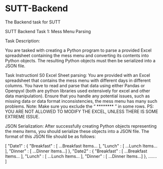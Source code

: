 # SUTT-Backend
The Backend task for SUTT

SUTT Backend Task 1: Mess Menu Parsing

Task Description:

You are tasked with creating a Python program to parse a provided Excel spreadsheet
containing the mess menu and converting its contents into Python objects. The resulting
Python objects must then be serialized into a JSON file.

Task Instructionl
S0 Excel Sheet parsing: You are provided with an Excel spreadsheet that contains the mess
menu with different days in different columns. You have to read and parse that data using
either Pandas or Openpyxl (both are python libraries used extensively for excel and other
data manipulation). Ensure that you handle any potential issues, such as missing data or
data format inconsistencies, the mess menu has many such problems. Note: Make sure you
exclude the “ ******** ” in some rows. PS: YOU ARE NOT ALLOWED TO MODIFY THE EXCEL,
UNLESS THERE IS SOME EXTREME ISSUE.

JSON Serialization: After successfully creating Python objects representing the
menu items, you should serialize these objects into a JSON file. The format of this JSON file
should be as follows:

[
"Date1" : {
"Breakfast" : [ ...Breakfast Items... ],
"Lunch" : [ ...Lunch Items... ],
"Dinner" : [ ...Dinner Items...]
},
"Date2" : {
"Breakfast" : [ ...Breakfast Items... ],
"Lunch" : [ ...Lunch Items... ],
"Dinner" : [ ...Dinner Items...]
},
.......
]

